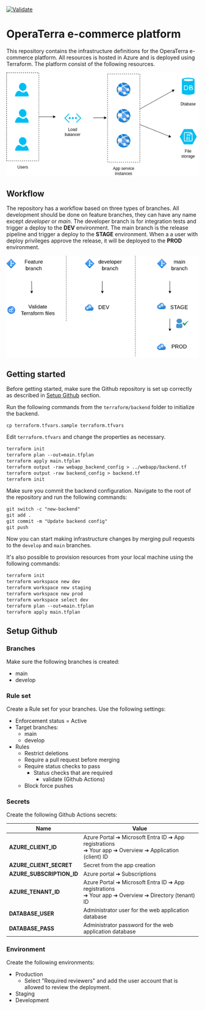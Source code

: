 [![Validate](https://github.com/mattiz/github-terraform-oppg2/actions/workflows/validate.yml/badge.svg)](https://github.com/mattiz/github-terraform-oppg2/actions/workflows/validate.yml)

# OperaTerra e-commerce platform

This repository contains the infrastructure definitions for the OperaTerra e-commerce platform. All resources is hosted in Azure and is deployed using Terraform. The platform consist of the following resources.

![Architect diagram](architechture.drawio.png)

## Workflow

The repository has a workflow based on three types of branches. All development should be done on feature branches, they can have any name except *developer* or *main*. The developer branch is for integration tests and trigger a deploy to the **DEV** environment. The main branch is the release pipeline and trigger a deploy to the **STAGE** environment. When a a user with deploy privileges approve the release, it will be deployed to the **PROD** environment.

![Workflow](workflow.drawio.png)


## Getting started

Before getting started, make sure the Github repository is set up correctly as described in [Setup Github](#setup-github) section.

Run the following commands from the `terraform/backend` folder to initialize the backend.

```shell
cp terraform.tfvars.sample terraform.tfvars
```

Edit `terraform.tfvars` and change the properties as necessary.

```shell
terraform init
terraform plan --out=main.tfplan
terraform apply main.tfplan
terraform output -raw webapp_backend_config > ../webapp/backend.tf
terraform output -raw backend_config > backend.tf
terraform init
```

Make sure you commit the backend configuration. Navigate to the root of the repository and run the following commands:

```shell
git switch -c "new-backend"
git add .
git commit -m "Update backend config"
git push
```

Now you can start making infrastructure changes by merging pull requests to the `develop` and `main` branches.

It's also possible to provision resources from your local machine using the following commands:

```shell
terraform init
terraform workspace new dev
terraform workspace new staging
terraform workspace new prod
terraform workspace select dev
terraform plan --out=main.tfplan
terraform apply main.tfplan
```

## Setup Github

### Branches

Make sure the following branches is created:

- main
- develop

### Rule set

Create a Rule set for your branches. Use the following settings:

- Enforcement status = Active
- Target branches:
  - main
  - develop
- Rules
  - Restrict deletions
  - Require a pull request before merging
  - Require status checks to pass
    - Status checks that are required
      - validate (Github Actions)
  - Block force pushes

### Secrets

Create the following Github Actions secrets:

| Name                      | Value                                                                                                              |
|---------------------------|--------------------------------------------------------------------------------------------------------------------|
| **AZURE_CLIENT_ID**       | Azure Portal ➔ Microsoft Entra ID ➔ App registrations<br>➔ Your app ➔ Overview ➔ Application (client) ID           |
| **AZURE_CLIENT_SECRET**   | Secret from the app creation                                                                                       |
| **AZURE_SUBSCRIPTION_ID** | Azure portal ➔ Subscriptions                                                                                       |
| **AZURE_TENANT_ID**       | Azure Portal ➔ Microsoft Entra ID ➔ App registrations<br>➔ Your app ➔ Overview ➔ Directory (tenant) ID             |
| **DATABASE_USER**         | Administrator user for the web application database                                                                |
| **DATABASE_PASS**         | Administrator password for the web application database                                                            |

### Environment

Create the following environments:

- Production
  - Select "Required reviewers" and add the user account that is allowed to review the deployment.
- Staging
- Development
